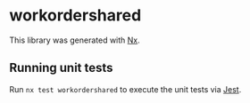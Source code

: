 # workordershared

This library was generated with [Nx](https://nx.dev).

## Running unit tests

Run `nx test workordershared` to execute the unit tests via [Jest](https://jestjs.io).
